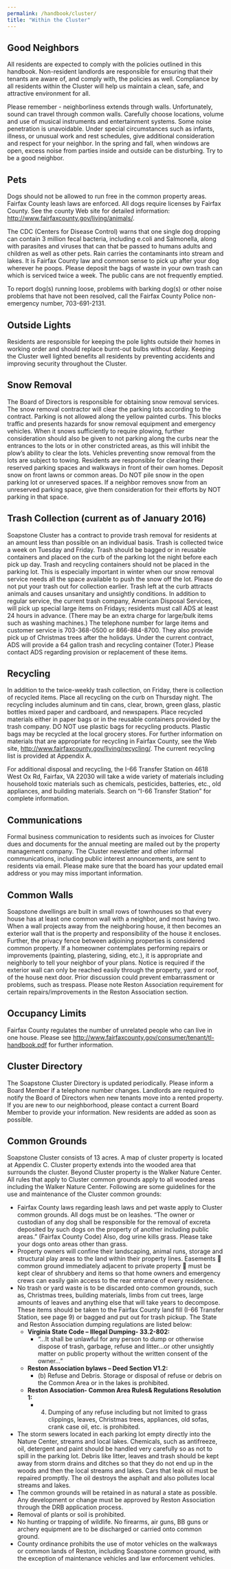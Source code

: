 ```yaml
---
permalink: /handbook/cluster/
title: "Within the Cluster"
---
```


## Good Neighbors
All residents are expected to comply with the policies outlined in this handbook.  Non-resident landlords are responsible for ensuring that their tenants are aware of, and comply with, the policies as well. Compliance by all residents within the Cluster will help us maintain a clean, safe, and attractive environment for all.  

Please remember - neighborliness extends through walls. Unfortunately, sound can travel through common walls. Carefully choose locations, volume and use of musical instruments and entertainment systems. Some noise penetration is unavoidable. Under special circumstances such as infants, illness, or unusual work and rest schedules, give additional consideration and respect for your neighbor. In the spring and fall, when windows are open, excess noise from parties inside and outside can be disturbing. Try to be a good neighbor.

## Pets
Dogs should not be allowed to run free in the common property areas. Fairfax County leash laws are enforced. All dogs require licenses by Fairfax County. See the county Web site for detailed information: http://www.fairfaxcounty.gov/living/animals/.

The CDC (Centers for Disease Control) warns that one single dog dropping can contain 3 million fecal bacteria, including e.coli and Salmonella, along with parasites and viruses that can that be passed to humans adults and children as well as other pets. Rain carries the contaminants into stream and lakes. It is Fairfax County law and common sense to pick up after your dog wherever he poops. Please deposit the bags of waste in your own trash can which is serviced twice a week. The public cans are not frequently emptied. 

To report dog(s) running loose, problems with barking dog(s) or other noise problems that have not been resolved, call the Fairfax County Police non-emergency number, 703-691-2131.

## Outside Lights  

Residents are responsible for keeping the pole lights outside their homes in working order and should replace burnt-out bulbs without delay. Keeping the Cluster well lighted benefits all residents by preventing accidents and improving security throughout the Cluster.

 
## Snow Removal  
The Board of Directors is responsible for obtaining snow removal services. The snow removal contractor will clear the parking lots according to the contract. Parking is not allowed along the yellow painted curbs. This blocks traffic and presents hazards for snow removal equipment and emergency vehicles. When it snows sufficiently to require plowing, further consideration should also be given to not parking along the curbs near the entrances to the lots or in other constricted areas, as this will inhibit the plow’s ability to clear the lots. Vehicles preventing snow removal from the lots are subject to towing. Residents are responsible for clearing their reserved parking spaces and walkways in front of their own homes. Deposit snow on front lawns or common areas. Do NOT pile snow in the open parking lot or unreserved spaces. If a neighbor removes snow from an unreserved parking space, give them consideration for their efforts by NOT parking in that space. 

## Trash Collection (current as of January 2016)
Soapstone Cluster has a contract to provide trash removal for residents at an amount less than possible on an individual basis. Trash is collected twice a week on Tuesday and Friday. Trash should be bagged or in reusable containers and placed on the curb of the parking lot the night before each pick up day. Trash and recycling containers should not be placed in the parking lot.  This is especially important in winter when our snow removal service needs all the space available to push the snow off the lot. Please do not put your trash out for collection earlier. Trash left at the curb attracts animals and causes unsanitary and unsightly conditions.
In addition to regular service, the current trash company, American Disposal Services, will pick up special large items on Fridays; residents must call ADS at least 24 hours in advance. (There may be an extra charge for large/bulk items such as washing machines.) The telephone number for large items and customer service is 703-368-0500 or 866-884-8700. They also provide pick up of Christmas trees after the holidays.
Under the current contract, ADS will provide a 64 gallon trash and recycling container (Toter.)  Please contact ADS regarding provision or replacement of these items. 

## Recycling 
In addition to the twice-weekly trash collection, on Friday, there is collection of recycled items. Place all recycling on the curb on Thursday night. The recycling includes aluminum and tin cans, clear, brown, green glass, plastic bottles mixed paper and cardboard, and newspapers. Place recycled materials either in paper bags or in the reusable containers provided by the trash company. DO NOT use plastic bags for recycling products. Plastic bags may be recycled at the local grocery stores. For further information on materials that are appropriate for recycling in Fairfax County, see the Web site, http://www.fairfaxcounty.gov/living/recycling/. The current recycling list is provided at Appendix A.

For additional disposal and recycling, the I-66 Transfer Station on 4618 West Ox Rd, Fairfax, VA 22030 will take a wide variety of materials including household toxic materials such as chemicals, pesticides, batteries, etc., old appliances, and building materials. Search on “I-66 Transfer Station” for complete information.

## Communications
Formal business communication to residents such as invoices for Cluster dues and documents for the annual meeting are mailed out by the property management company. The Cluster newsletter and other informal communications, including public interest announcements, are sent to residents via email. Please make sure that the board has your updated email address or you may miss important information. 

## Common Walls
Soapstone dwellings are built in small rows of townhouses so that every house has at least one common wall with a neighbor, and most having two. When a wall projects away from the neighboring house, it then becomes an exterior wall that is the property and responsibility of the house it encloses. Further, the privacy fence between adjoining properties is considered common property. If a homeowner contemplates performing repairs or improvements (painting, plastering, siding, etc.), it is appropriate and neighborly to tell your neighbor of your plans.  Notice is required if the exterior wall can only be reached easily through the property, yard or roof, of the house next door. Prior discussion could prevent embarrassment or problems, such as trespass. Please note Reston Association requirement for certain repairs/improvements in the Reston Association section.

## Occupancy Limits
Fairfax County regulates the number of unrelated people who can live in one house. Please see http://www.fairfaxcounty.gov/consumer/tenant/tl-handbook.pdf for further information.

## Cluster Directory
The Soapstone Cluster Directory is updated periodically. Please inform a Board Member if a telephone number changes. Landlords are required to notify the Board of Directors when new tenants move into a rented property. If you are new to our neighborhood, please contact a current Board Member to provide your information. New residents are added as soon as possible.

## Common Grounds  

Soapstone Cluster consists of 13 acres. A map of cluster property is located at Appendix C.  Cluster property extends into the wooded area that surrounds the cluster. Beyond Cluster property is the Walker Nature Center. All rules that apply to Cluster common grounds apply to all wooded areas including the Walker Nature Center. Following are some guidelines for the use and maintenance of the Cluster common grounds:

* Fairfax County laws regarding leash laws and pet waste apply to Cluster common grounds.  All dogs must be on leashes. “The owner or custodian of any dog shall be responsible for the removal of excreta deposited by such dogs on the property of another including public areas.” (Fairfax County Code) Also, dog urine kills grass. Please take your dogs onto areas other than grass.  
* Property owners will confine their landscaping, animal runs, storage and structural play areas to the land within their property lines.  Easements  common ground immediately adjacent to private property  must be kept clear of shrubbery and items so that home owners and emergency crews can easily gain access to the rear entrance of every residence.
* No trash or yard waste is to be discarded onto common grounds, such as, Christmas trees, building materials, limbs from cut trees, large amounts of leaves and anything else that will take years to decompose. These items should be taken to the Fairfax County land fill (I-66 Transfer Station, see page 9) or bagged and put out for trash pickup. The State and Reston Association dumping regulations are listed below:
  * **Virginia State Code – Illegal Dumping- 33.2-802:** 
    * “…It shall be unlawful for any person to dump or otherwise dispose of trash, garbage, refuse and litter…or other unsightly matter on public property without the written consent of the owner…”
  * **Reston Association bylaws – Deed Section V1.2:**
    * (b) Refuse and Debris.  Storage or disposal of refuse or debris on the Common Area or in the lakes is prohibited. 
  * **Reston Association- Common Area Rules& Regulations Resolution 1:**
    * 4. Dumping of any refuse including but not limited to grass clippings, leaves, Christmas trees, appliances, old sofas, crank case oil, etc. is prohibited.
* The storm sewers located in each parking lot empty directly into the Nature Center, streams and local lakes. Chemicals, such as antifreeze, oil, detergent and paint should be handled very carefully so as not to spill in the parking lot. Debris like litter, leaves and trash should be kept away from storm drains and ditches so that they do not end up in the woods and then the local streams and lakes. Cars that leak oil must be repaired promptly.  The oil destroys the asphalt and also pollutes local streams and lakes.
* The common grounds will be retained in as natural a state as possible. Any development or change must be approved by Reston Association through the DRB application process.
* Removal of plants or soil is prohibited. 
* No hunting or trapping of wildlife. No firearms, air guns, BB guns or archery equipment are to be discharged or carried onto common ground.
* County ordinance prohibits the use of motor vehicles on the walkways or common lands of Reston, including Soapstone common ground, with the exception of maintenance vehicles and law enforcement vehicles.
